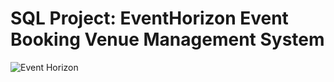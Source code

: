 # SQL Project: EventHorizon Event Booking Venue Management System
![Event Horizon](https://github.com/user-attachments/assets/c20f66d8-da7c-4a10-a82e-f72c81a76473)
